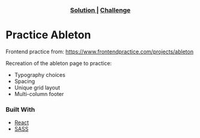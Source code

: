 <div align="center">
  <h3>
    <a href="https://6648043889a77b2fa92686b4--sage-phoenix-3767c2.netlify.app/">
      Solution
    </a>
    <span> | </span>
    <a href="https://www.frontendpractice.com/projects/ableton">
      Challenge
    </a>
  </h3>
</div>


# Practice Ableton

Frontend practice from: https://www.frontendpractice.com/projects/ableton

Recreation of the ableton page to practice:

* Typography choices
* Spacing
* Unique grid layout
* Multi-column footer

### Built With

- [React](https://reactjs.org/)
- [SASS](https://sass-lang.com/)

